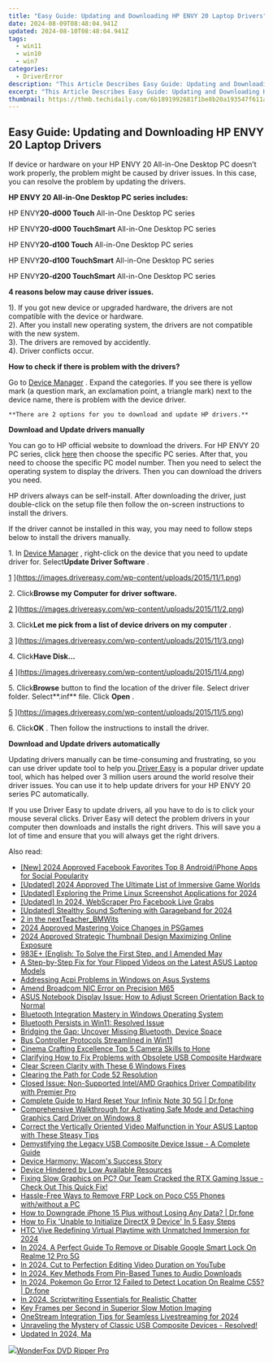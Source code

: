 ```yaml
---
title: "Easy Guide: Updating and Downloading HP ENVY 20 Laptop Drivers"
date: 2024-08-09T08:48:04.941Z
updated: 2024-08-10T08:48:04.941Z
tags:
  - win11
  - win10
  - win7
categories:
  - DriverError
description: "This Article Describes Easy Guide: Updating and Downloading HP ENVY 20 Laptop Drivers"
excerpt: "This Article Describes Easy Guide: Updating and Downloading HP ENVY 20 Laptop Drivers"
thumbnail: https://thmb.techidaily.com/6b1891992681f1be8b20a193547f611a2de266588bbed170087f473de1cb604a.jpg
---
```


## Easy Guide: Updating and Downloading HP ENVY 20 Laptop Drivers

 If device or hardware on your HP ENVY 20 All-in-One Desktop PC doesn’t work properly, the problem might be caused by driver issues. In this case, you can resolve the problem by updating the drivers.

 **HP ENVY 20 All-in-One Desktop PC series includes:**

  HP ENVY**20-d000 Touch** All-in-One Desktop PC series

 HP ENVY**20-d000 TouchSmart** All-in-One Desktop PC series

 HP ENVY**20-d100 Touch** All-in-One Desktop PC series

 HP ENVY**20-d100 TouchSmart** All-in-One Desktop PC series

 HP ENVY**20-d200 TouchSmart** All-in-One Desktop PC series

  **4 reasons below may cause driver issues.**

 1). If you got new device or upgraded hardware, the drivers are not compatible with the device or hardware.  
 2). After you install new operating system, the drivers are not compatible with the new system.  
 3). The drivers are removed by accidently.  
 4). Driver conflicts occur.

  **How to check if there is problem with the drivers?**

 Go to [Device Manager](https://tools.techidaily.com/drivereasy/download/) . Expand the categories. If you see there is yellow mark (a question mark, an exclamation point, a triangle mark) next to the device name, there is problem with the device driver.

    **There are 2 options for you to download and update HP drivers.** 

 **Download and Update drivers manually**

 You can go to HP official website to download the drivers. For HP ENVY 20 PC series, click [here](http://h20180.www2.hp.com/apps/Nav?h%5Fpagetype=s-002&h%5Flang=en&h%5Fcc=us&h%5Fproduct=5295883&h%5Fclient=S-A-R163-1&h%5Fpage=hpcom&lang=en&cc=us) then choose the specific PC series. After that, you need to choose the specific PC model number. Then you need to select the operating system to display the drivers. Then you can download the drivers you need.

 HP drivers always can be self-install. After downloading the driver, just double-click on the setup file then follow the on-screen instructions to install the drivers.

  If the driver cannot be installed in this way, you may need to follow steps below to install the drivers manually.

 1\. In [Device Manager](https://tools.techidaily.com/drivereasy/download/) , right-click on the device that you need to update driver for. Select**Update Driver Software** .

 [1](https://images.drivereasy.com/wp-content/uploads/2015/11/1.png) ](https://images.drivereasy.com/wp-content/uploads/2015/11/1.png)

 2\. Click**Browse my Computer for driver software.**

 [2](https://images.drivereasy.com/wp-content/uploads/2015/11/2-500x366.png) ](https://images.drivereasy.com/wp-content/uploads/2015/11/2.png)

 3\. Click**Let me pick from a list of device drivers on my computer** .

 [3](https://images.drivereasy.com/wp-content/uploads/2015/11/3-500x366.png) ](https://images.drivereasy.com/wp-content/uploads/2015/11/3.png)

 4\. Click**Have Disk…**

 [4](https://images.drivereasy.com/wp-content/uploads/2015/11/4-500x366.png) ](https://images.drivereasy.com/wp-content/uploads/2015/11/4.png)

 5\. Click**Browse** button to find the location of the driver file. Select driver folder. Select**.inf** file. Click **Open** .

[5](https://images.drivereasy.com/wp-content/uploads/2015/11/5.png) ](https://images.drivereasy.com/wp-content/uploads/2015/11/5.png)

 6\. Click**OK** . Then follow the instructions to install the driver.

  **Download and Update drivers automatically**

 Updating drivers manually can be time-consuming and frustrating, so you can use driver update tool to help you.[Driver Easy](https://tools.techidaily.com/drivereasy/download/) is a popular driver update tool, which has helped over 3 million users around the world resolve their driver issues. You can use it to help update drivers for your HP ENVY 20 series PC automatically.

  If you use Driver Easy to update drivers, all you have to do is to click your mouse several clicks. Driver Easy will detect the problem drivers in your computer then downloads and installs the right drivers. This will save you a lot of time and ensure that you will always get the right drivers.

<ins class="adsbygoogle"
     style="display:block"
     data-ad-format="autorelaxed"
     data-ad-client="ca-pub-7571918770474297"
     data-ad-slot="1223367746"></ins>



<ins class="adsbygoogle"
     style="display:block"
     data-ad-client="ca-pub-7571918770474297"
     data-ad-slot="8358498916"
     data-ad-format="auto"
     data-full-width-responsive="true"></ins>

<span class="atpl-alsoreadstyle">Also read:</span>
<div><ul>
<li><a href="https://facebook-video-content.techidaily.com/new-2024-approved-facebook-favorites-top-8-androidiphone-apps-for-social-popularity/"><u>[New] 2024 Approved  Facebook Favorites  Top 8 Android/iPhone Apps for Social Popularity</u></a></li>
<li><a href="https://video-capture.techidaily.com/updated-2024-approved-the-ultimate-list-of-immersive-game-worlds/"><u>[Updated] 2024 Approved  The Ultimate List of Immersive Game Worlds</u></a></li>
<li><a href="https://screen-capture.techidaily.com/updated-exploring-the-prime-linux-screenshot-applications-for-2024/"><u>[Updated] Exploring the Prime Linux Screenshot Applications for 2024</u></a></li>
<li><a href="https://facebook-video-content.techidaily.com/updated-in-2024-webscraper-pro-facebook-live-grabs/"><u>[Updated] In 2024, WebScraper Pro  Facebook Live Grabs</u></a></li>
<li><a href="https://fox-glue.techidaily.com/updated-stealthy-sound-softening-with-garageband-for-2024/"><u>[Updated] Stealthy Sound Softening with Garageband for 2024</u></a></li>
<li><a href="https://driver-error.techidaily.com/2-in-the-nextteacherbmwits/"><u>2 in the nextTeacher_BMWits</u></a></li>
<li><a href="https://extra-guidance.techidaily.com/2024-approved-mastering-voice-changes-in-psgames/"><u>2024 Approved  Mastering Voice Changes in PSGames</u></a></li>
<li><a href="https://youtube-stream.techidaily.com/2024-approved-strategic-thumbnail-design-maximizing-online-exposure/"><u>2024 Approved  Strategic Thumbnail Design  Maximizing Online Exposure</u></a></li>
<li><a href="https://driver-error.techidaily.com/983eplus-english-to-solve-the-first-step-and-i-amended-may/"><u>983E+ (English: To Solve the First Step, and I Amended May</u></a></li>
<li><a href="https://driver-error.techidaily.com/a-step-by-step-fix-for-your-flipped-videos-on-the-latest-asus-laptop-models/"><u>A Step-by-Step Fix for Your Flipped Videos on the Latest ASUS Laptop Models</u></a></li>
<li><a href="https://driver-error.techidaily.com/addressing-acpi-problems-in-windows-on-asus-systems/"><u>Addressing Acpi Problems in Windows on Asus Systems</u></a></li>
<li><a href="https://driver-error.techidaily.com/amend-broadcom-nic-error-on-precision-m65/"><u>Amend Broadcom NIC Error on Precision M65</u></a></li>
<li><a href="https://driver-error.techidaily.com/asus-notebook-display-issue-how-to-adjust-screen-orientation-back-to-normal/"><u>ASUS Notebook Display Issue: How to Adjust Screen Orientation Back to Normal</u></a></li>
<li><a href="https://driver-error.techidaily.com/bluetooth-integration-mastery-in-windows-operating-system/"><u>Bluetooth Integration Mastery in Windows Operating System</u></a></li>
<li><a href="https://driver-error.techidaily.com/bluetooth-persists-in-win11-resolved-issue/"><u>Bluetooth Persists in Win11: Resolved Issue</u></a></li>
<li><a href="https://driver-error.techidaily.com/bridging-the-gap-uncover-missing-bluetooth-device-space/"><u>Bridging the Gap: Uncover Missing Bluetooth, Device Space</u></a></li>
<li><a href="https://driver-error.techidaily.com/bus-controller-protocols-streamlined-in-win11/"><u>Bus Controller Protocols Streamlined in Win11</u></a></li>
<li><a href="https://fox-friendly.techidaily.com/cinema-crafting-excellence-top-5-camera-skills-to-hone/"><u>Cinema Crafting Excellence  Top 5 Camera Skills to Hone</u></a></li>
<li><a href="https://driver-error.techidaily.com/clarifying-how-to-fix-problems-with-obsolete-usb-composite-hardware/"><u>Clarifying How to Fix Problems with Obsolete USB Composite Hardware</u></a></li>
<li><a href="https://win11.techidaily.com/clear-screen-clarity-with-these-6-windows-fixes/"><u>Clear Screen Clarity with These 6 Windows Fixes</u></a></li>
<li><a href="https://driver-error.techidaily.com/clearing-the-path-for-code-52-resolution/"><u>Clearing the Path for Code 52 Resolution</u></a></li>
<li><a href="https://driver-error.techidaily.com/closed-issue-non-supported-intelamd-graphics-driver-compatibility-with-premier-pro/"><u>Closed Issue: Non-Supported Intel/AMD Graphics Driver Compatibility with Premier Pro</u></a></li>
<li><a href="https://techidaily.com/complete-guide-to-hard-reset-your-infinix-note-30-5g-drfone-by-drfone-reset-android-reset-android/"><u>Complete Guide to Hard Reset Your Infinix Note 30 5G | Dr.fone</u></a></li>
<li><a href="https://driver-error.techidaily.com/comprehensive-walkthrough-for-activating-safe-mode-and-detaching-graphics-card-driver-on-windows-8/"><u>Comprehensive Walkthrough for Activating Safe Mode and Detaching Graphics Card Driver on Windows 8</u></a></li>
<li><a href="https://driver-error.techidaily.com/correct-the-vertically-oriented-video-malfunction-in-your-asus-laptop-with-these-steasy-tips/"><u>Correct the Vertically Oriented Video Malfunction in Your ASUS Laptop with These Steasy Tips</u></a></li>
<li><a href="https://driver-error.techidaily.com/demystifying-the-legacy-usb-composite-device-issue-a-complete-guide/"><u>Demystifying the Legacy USB Composite Device Issue - A Complete Guide</u></a></li>
<li><a href="https://driver-error.techidaily.com/device-harmony-wacoms-success-story/"><u>Device Harmony: Wacom's Success Story</u></a></li>
<li><a href="https://driver-error.techidaily.com/device-hindered-by-low-available-resources/"><u>Device Hindered by Low Available Resources</u></a></li>
<li><a href="https://driver-error.techidaily.com/1721104114505-fixing-slow-graphics-on-pc-our-team-cracked-the-rtx-gaming-issue-check-out-this-quick-fix/"><u>Fixing Slow Graphics on PC? Our Team Cracked the RTX Gaming Issue - Check Out This Quick Fix!</u></a></li>
<li><a href="https://android-frp.techidaily.com/hassle-free-ways-to-remove-frp-lock-on-poco-c55-phones-withwithout-a-pc-by-drfone-android/"><u>Hassle-Free Ways to Remove FRP Lock on Poco C55 Phones with/without a PC</u></a></li>
<li><a href="https://blog-min.techidaily.com/how-to-downgrade-iphone-15-plus-without-losing-any-data-drfone-by-drfone-ios-system-repair-ios-system-repair/"><u>How to Downgrade iPhone 15 Plus without Losing Any Data? | Dr.fone</u></a></li>
<li><a href="https://driver-error.techidaily.com/1721102978547-how-to-fix-unable-to-initialize-directx-9-device-in-5-easy-steps/"><u>How to Fix 'Unable to Initialize DirectX 9 Device' In 5 Easy Steps</u></a></li>
<li><a href="https://some-knowledge.techidaily.com/htc-vive-redefining-virtual-playtime-with-unmatched-immersion-for-2024/"><u>HTC Vive  Redefining Virtual Playtime with Unmatched Immersion for 2024</u></a></li>
<li><a href="https://easy-unlock-android.techidaily.com/in-2024-a-perfect-guide-to-remove-or-disable-google-smart-lock-on-realme-12-pro-5g-by-drfone-android/"><u>In 2024, A Perfect Guide To Remove or Disable Google Smart Lock On Realme 12 Pro 5G</u></a></li>
<li><a href="https://youtube-video-recordings.techidaily.com/in-2024-cut-to-perfection-editing-video-duration-on-youtube/"><u>In 2024, Cut to Perfection  Editing Video Duration on YouTube</u></a></li>
<li><a href="https://extra-skills.techidaily.com/in-2024-key-methods-from-pin-based-tunes-to-audio-downloads/"><u>In 2024, Key Methods  From Pin-Based Tunes to Audio Downloads</u></a></li>
<li><a href="https://pokemon-go-android.techidaily.com/in-2024-pokemon-go-error-12-failed-to-detect-location-on-realme-c55-drfone-by-drfone-virtual-android/"><u>In 2024, Pokemon Go Error 12 Failed to Detect Location On Realme C55? | Dr.fone</u></a></li>
<li><a href="https://extra-support.techidaily.com/in-2024-scriptwriting-essentials-for-realistic-chatter/"><u>In 2024, Scriptwriting Essentials for Realistic Chatter</u></a></li>
<li><a href="https://fox-http.techidaily.com/key-frames-per-second-in-superior-slow-motion-imaging/"><u>Key Frames per Second in Superior Slow Motion Imaging</u></a></li>
<li><a href="https://extra-support.techidaily.com/onestream-integration-tips-for-seamless-livestreaming-for-2024/"><u>OneStream Integration Tips for Seamless Livestreaming for 2024</u></a></li>
<li><a href="https://driver-error.techidaily.com/1721100355407-unraveling-the-mystery-of-classic-usb-composite-devices-resolved/"><u>Unraveling the Mystery of Classic USB Composite Devices - Resolved!</u></a></li>
<li><a href="https://ai-video-apps.techidaily.com/updated-in-2024-ma/"><u>Updated In 2024, Ma</u></a></li>
</ul></div>

<!-- affiliate ads begin -->
<a href="https://secure.2checkout.com/order/checkout.php?PRODS=3922934&QTY=1&AFFILIATE=108875&CART=1"><img src="https://secure.avangate.com/images/merchant/4b0a0290ad7df100b77e86839989a75e/products/ripperpro.png" border="0">WonderFox DVD Ripper Pro</a>
<!-- affiliate ads end -->